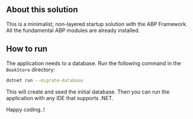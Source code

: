 ## About this solution

This is a minimalist, non-layered startup solution with the ABP Framework. All the fundamental ABP modules are already installed.

## How to run

The application needs to a database. Run the following command in the `BookStore` directory:

````bash
dotnet run --migrate-database
````

This will create and seed the initial database. Then you can run the application with any IDE that supports .NET.

Happy coding..!



